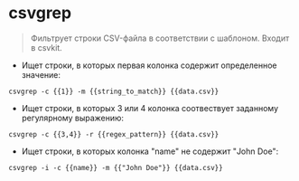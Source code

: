 # csvgrep

> Фильтрует строки CSV-файла в соответствии с шаблоном.
> Входит в csvkit.

- Ищет строки, в которых первая колонка содержит определенное значение:

`csvgrep -c {{1}} -m {{string_to_match}} {{data.csv}}`

- Ищет строки, в которых 3 или 4 колонка соотвествует заданному регулярному выражению:

`csvgrep -c {{3,4}} -r {{regex_pattern}} {{data.csv}}`

- Ищет строки, в которых колонка "name" не содержит "John Doe":

`csvgrep -i -c {{name}} -m {{"John Doe"}} {{data.csv}}`
